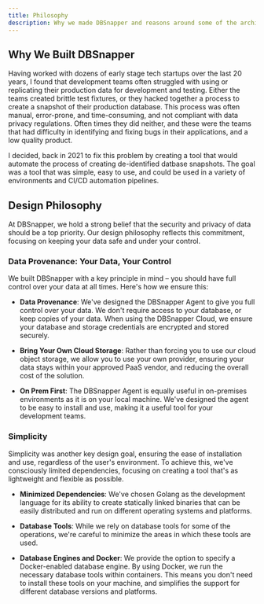 ```yaml
---
title: Philosophy
description: Why we made DBSnapper and reasons around some of the architectural decisions.
---
```


## Why We Built DBSnapper

Having worked with dozens of early stage tech startups over the last 20 years, I found that development teams often struggled with using or replicating their production data for development and testing. Either the teams created brittle test fixtures, or they hacked together a process to create a snapshot of their production database. This process was often manual, error-prone, and time-consuming, and not compliant with data privacy regulations. Often times they did neither, and these were the teams that had difficulty in identifying and fixing bugs in their applications, and a low quality product.

I decided, back in 2021 to fix this problem by creating a tool that would automate the process of creating de-identified datbase snapshots. The goal was a tool that was simple, easy to use, and could be used in a variety of environments and CI/CD automation pipelines.

## Design Philosophy

At DBSnapper, we hold a strong belief that the security and privacy of data should be a top priority. Our design philosophy reflects this commitment, focusing on keeping your data safe and under your control.

<!-- prettier-ignore-start -->

### Data Provenance: Your Data, Your Control

We built DBSnapper with a key principle in mind – you should have full control over your data at all times. Here's how we ensure this:

  - **Data Provenance**: We've designed the DBSnapper Agent to give you full control over your data. We don't require access to your database, or keep copies of your data. When using the DBSnapper Cloud, we ensure your database and storage credentials are encrypted and stored securely.

  - **Bring Your Own Cloud Storage**: Rather than forcing you to use our cloud object storage, we allow you to use your own provider, ensuring your data stays within your approved PaaS vendor, and reducing the overall cost of the solution.

  - **On Prem First**: The DBSnapper Agent is equally useful in on-premises environments as it is on your local machine. We've designed the agent to be easy to install and use, making it a useful tool for your development teams.


### Simplicity

Simplicity was another key design goal, ensuring the ease of installation and use, regardless of the user's environment. To achieve this, we've consciously limited dependencies, focusing on creating a tool that's as lightweight and flexible as possible.

- **Minimized Dependencies**: We've chosen Golang as the development language for its ability to create statically linked binaries that can be easily distributed and run on different operating systems and platforms.

- **Database Tools**: While we rely on database tools for some of the operations, we're careful to minimize the areas in which these tools are used.

- **Database Engines and Docker**: We provide the option to specify a Docker-enabled database engine. By using Docker, we run the necessary database tools within containers. This means you don't need to install these tools on your machine, and simplifies the support for different database versions and platforms.

<!-- prettier-ignore-end -->
